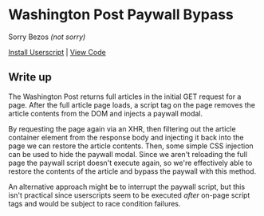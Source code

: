 # Washington Post Paywall Bypass

Sorry Bezos _(not sorry)_

[Install Userscript](https://raw.githubusercontent.com/Maega/web-userscripts/main/PaywallBypasses/AntiPaywall_WaPo.user.js) | [View Code](AntiPaywall_WaPo.user.js)

## Write up

The Washington Post returns full articles in the initial GET request for a page. After the full article page loads, a script tag on the page removes the article contents from the DOM and injects a paywall modal.

By requesting the page again via an XHR, then filtering out the article container element from the response body and injecting it back into the page we can restore the article contents. Then, some simple CSS injection can be used to hide the paywall modal.
Since we aren't reloading the full page the paywall script doesn't execute again, so we're effectively able to restore the contents of the article and bypass the paywall with this method.

An alternative approach might be to interrupt the paywall script, but this isn't practical since userscripts seem to be executed _after_ on-page script tags and would be subject to race condition failures.
